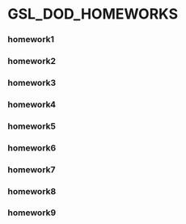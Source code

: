 # GSL_DOD_HOMEWORKS

### homework1
### homework2
### homework3
### homework4
### homework5
### homework6
### homework7
### homework8
### homework9